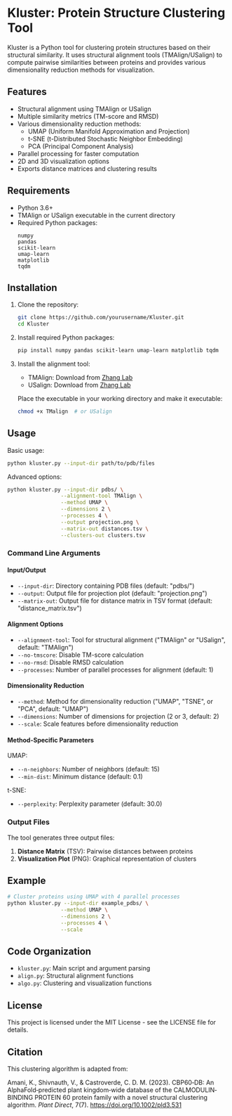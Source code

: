 # Kluster: Protein Structure Clustering Tool

Kluster is a Python tool for clustering protein structures based on their structural similarity. It uses structural alignment tools (TMAlign/USalign) to compute pairwise similarities between proteins and provides various dimensionality reduction methods for visualization.

## Features

- Structural alignment using TMAlign or USalign
- Multiple similarity metrics (TM-score and RMSD)
- Various dimensionality reduction methods:
  - UMAP (Uniform Manifold Approximation and Projection)
  - t-SNE (t-Distributed Stochastic Neighbor Embedding)
  - PCA (Principal Component Analysis)
- Parallel processing for faster computation
- 2D and 3D visualization options
- Exports distance matrices and clustering results

## Requirements

- Python 3.6+
- TMAlign or USalign executable in the current directory
- Required Python packages:
  ```
  numpy
  pandas
  scikit-learn
  umap-learn
  matplotlib
  tqdm
  ```

## Installation

1. Clone the repository:
   ```bash
   git clone https://github.com/yourusername/Kluster.git
   cd Kluster
   ```

2. Install required Python packages:
   ```bash
   pip install numpy pandas scikit-learn umap-learn matplotlib tqdm
   ```

3. Install the alignment tool:
   - TMAlign: Download from [Zhang Lab](https://zhanggroup.org/TM-align/)
   - USalign: Download from [Zhang Lab](https://zhanggroup.org/US-align/)
   
   Place the executable in your working directory and make it executable:
   ```bash
   chmod +x TMalign  # or USalign
   ```

## Usage

Basic usage:
```bash
python kluster.py --input-dir path/to/pdb/files
```
Advanced options:
```bash
python kluster.py --input-dir pdbs/ \
                 --alignment-tool TMAlign \
                 --method UMAP \
                 --dimensions 2 \
                 --processes 4 \
                 --output projection.png \
                 --matrix-out distances.tsv \
                 --clusters-out clusters.tsv
```

### Command Line Arguments

#### Input/Output
- `--input-dir`: Directory containing PDB files (default: "pdbs/")
- `--output`: Output file for projection plot (default: "projection.png")
- `--matrix-out`: Output file for distance matrix in TSV format (default: "distance_matrix.tsv")

#### Alignment Options
- `--alignment-tool`: Tool for structural alignment ("TMAlign" or "USalign", default: "TMAlign")
- `--no-tmscore`: Disable TM-score calculation
- `--no-rmsd`: Disable RMSD calculation
- `--processes`: Number of parallel processes for alignment (default: 1)

#### Dimensionality Reduction
- `--method`: Method for dimensionality reduction ("UMAP", "TSNE", or "PCA", default: "UMAP")
- `--dimensions`: Number of dimensions for projection (2 or 3, default: 2)
- `--scale`: Scale features before dimensionality reduction

#### Method-Specific Parameters
UMAP:
- `--n-neighbors`: Number of neighbors (default: 15)
- `--min-dist`: Minimum distance (default: 0.1)

t-SNE:
- `--perplexity`: Perplexity parameter (default: 30.0)

### Output Files

The tool generates three output files:
1. **Distance Matrix** (TSV): Pairwise distances between proteins
2. **Visualization Plot** (PNG): Graphical representation of clusters

## Example

```bash
# Cluster proteins using UMAP with 4 parallel processes
python kluster.py --input-dir example_pdbs/ \
                 --method UMAP \
                 --dimensions 2 \
                 --processes 4 \
                 --scale
```

## Code Organization

- `kluster.py`: Main script and argument parsing
- `align.py`: Structural alignment functions
- `algo.py`: Clustering and visualization functions

## License

This project is licensed under the MIT License - see the LICENSE file for details.

## Citation

This clustering algorithm is adapted from:

Amani, K., Shivnauth, V., & Castroverde, C. D. M. (2023). CBP60‐DB: An AlphaFold‐predicted plant kingdom‐wide database of the CALMODULIN‐BINDING PROTEIN 60 protein family with a novel structural clustering algorithm. *Plant Direct*, 7(7). https://doi.org/10.1002/pld3.531